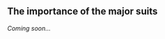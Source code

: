 ## <a name="The_importance_of_the_major_suits"> The importance of the major suits

_Coming soon..._


